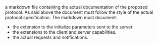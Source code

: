 a markdown file containing the actual documentation of the proposed protocol. As said above the document must follow the style of the actual protocol specification. The markdown must document:

* the extension to the initialize parameters sent to the server.
* the extensions to the client and server capabilities.
* the actual requests and notifications.